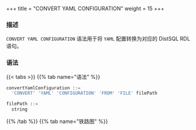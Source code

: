 +++
title = "CONVERT YAML CONFIGURATION"
weight = 15
+++

### 描述

`CONVERT YAML CONFIGURATION` 语法用于将 `YAML` 配置转换为对应的 DistSQL RDL 语句。

### 语法

{{< tabs >}}
{{% tab name="语法" %}}
```sql
convertYamlConfiguration ::=
  'CONVERT' 'YAML' 'CONFIGURATION' 'FROM' 'FILE' filePath

filePath ::=
  string
```
{{% /tab %}}
{{% tab name="铁路图" %}}
<iframe frameborder="0" name="diagram" id="diagram" width="100%" height="100%"></iframe>
{{% /tab %}}
{{< /tabs >}}

### 补充说明

- `CONVERT YAML CONFIGURATION` 语法仅读取 YAML 文件并将配置转换为 DistSQL 语句，不会影响当前元数据；
- 当 YAML 中 `dataSources` 为空时，不会进行 `rules` 的转换。

### 示例

```sql
mysql> CONVERT YAML CONFIGURATION FROM FILE '/xxx/config_sharding_db.yaml';
+--------------------------------------------------------------------------------------------------------------------------------------------------------------------------------------------------------------------------------------------------------------------------------------------------------------------------------------------------------------------------------------------------------------------------------------------------------------------------------------------------------------------------------------------------------------------------------------------------------------------------------------------------------+
| dist_sql                                                                                                                                                                                                                                                                                                                                                                                                                                                                                                                                                                                                                                               |
+--------------------------------------------------------------------------------------------------------------------------------------------------------------------------------------------------------------------------------------------------------------------------------------------------------------------------------------------------------------------------------------------------------------------------------------------------------------------------------------------------------------------------------------------------------------------------------------------------------------------------------------------------------+
| CREATE DATABASE sharding_db;
USE sharding_db;

REGISTER STORAGE UNIT ds_0 (
URL='jdbc:mysql://127.0.0.1:3306/demo_ds_0?serverTimezone=UTC&useSSL=false&allowPublicKeyRetrieval=true',
USER='root',
PASSWORD='123456',
PROPERTIES('maxPoolSize'='10')
), ds_1 (
URL='jdbc:mysql://127.0.0.1:3306/demo_ds_1?serverTimezone=UTC&useSSL=false&allowPublicKeyRetrieval=true',
USER='root',
PASSWORD='123456',
PROPERTIES('maxPoolSize'='10')
);

CREATE SHARDING TABLE RULE t_order (
STORAGE_UNITS(ds_0,ds_1),
SHARDING_COLUMN=order_id,
TYPE(NAME='mod', PROPERTIES('sharding-count'='4')),
KEY_GENERATE_STRATEGY(COLUMN=order_id, TYPE(NAME='snowflake'))
);

|
+--------------------------------------------------------------------------------------------------------------------------------------------------------------------------------------------------------------------------------------------------------------------------------------------------------------------------------------------------------------------------------------------------------------------------------------------------------------------------------------------------------------------------------------------------------------------------------------------------------------------------------------------------------+
1 row in set (0.02 sec)
```

### 保留字

`CONVERT`、`YAML`、`CONFIGURATION`、`FROM`、`FILE`

### 相关链接

- [保留字](/cn/user-manual/shardingsphere-proxy/distsql/syntax/reserved-word/)